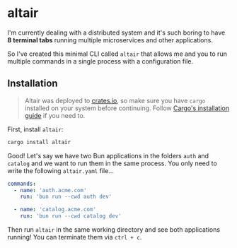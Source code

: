# altair

I'm currently dealing with a distributed system and it's such boring to have **8 terminal tabs** running multiple microservices and other applications. 

So I've created this minimal CLI called `altair` that allows me and you to run multiple commands in a single process with a configuration file.

## Installation

> Altair was deployed to [crates.io](https://crates.io), so make sure you have `cargo` installed on your system before continuing. Follow [Cargo's installation guide](https://doc.rust-lang.org/cargo/getting-started/installation.html) if you need to.

First, install `altair`:

```sh
cargo install altair
```

Good! Let's say we have two Bun applications in the folders `auth` and `catalog` and we want to run them in the same process. You only need to write the following `altair.yaml` file...

```yaml
commands:
  - name: 'auth.acme.com'
    run: 'bun run --cwd auth dev'

  - name: 'catalog.acme.com'
    run: 'bun run --cwd catalog dev'
```

Then run `altair` in the same working directory and see both applications running! You can terminate them via `ctrl + c`.